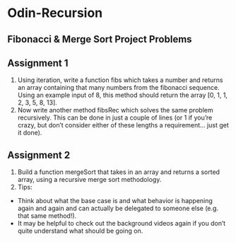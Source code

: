 # Odin-Recursion

## Fibonacci &amp; Merge Sort Project Problems

## Assignment 1

1. Using iteration, write a function fibs which takes a number and returns an array containing that many numbers from the fibonacci sequence. Using an example input of 8, this method should return the array [0, 1, 1, 2, 3, 5, 8, 13].
2. Now write another method fibsRec which solves the same problem recursively. This can be done in just a couple of lines (or 1 if you’re crazy, but don’t consider either of these lengths a requirement… just get it done).

## Assignment 2

1. Build a function mergeSort that takes in an array and returns a sorted array, using a recursive merge sort methodology.
2. Tips:

- Think about what the base case is and what behavior is happening again and again and can actually be delegated to someone else (e.g. that same method!).
- It may be helpful to check out the background videos again if you don’t quite understand what should be going on.
